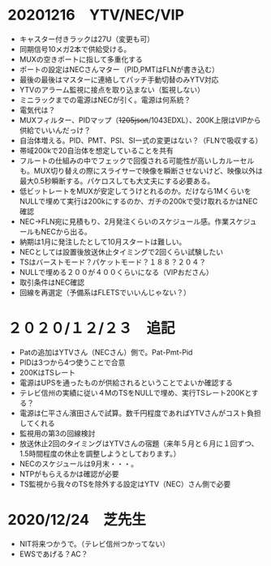 # 20201216　YTV/NEC/VIP

* キャスター付きラックは27U（変更も可）
* 同期信号10メガ2本で供給受ける。
* MUXの空きポートに指して多重化する
* ポートの設定はNECさんマター（PID,PMTはFLNが書き込む）
* 最後の最後はマスターに連絡してパッチ手動切替のみYTV対応
* YTVのアラーム監視に接点を取り込まない（監視しない）
* ミニラックまでの電源はNECが引く。電源は何系統？
* 電気代は？
* MUXフィルター、PIDマップ（~~1205json~~/1043EDXL）、200K上限はVIPから供給でいいんだっけ？
* 自治体増える。PID、PMT、PSI、SI一式の変更はない？（FLNで吸収する）
* 帯域200kで20自治体を想定していることを共有
* フルートの仕組みの中でフェックで回復される可能性が高いしカルーセルも。MUX切り替えの際にスライサーで映像を瞬断させないけど、映像以外は最大0.5秒瞬断する。パケロスしても大丈夫にする必要ある。
* 低ビットレートをMUXが安定してうけとれるのか。だけなら1MくらいをNULLで埋めて実行は200kにするのか、ガチの200kで受け取れるかはNEC確認
* NEC→FLN宛に見積もり、2月発注くらいのスケジュール感。作業スケジュールもNECから出る。
* 納期は1月に発注したとして10月スタートは難しい。
* NECとしては設置後放送休止タイミングで2回くらい試験したい
* TSはバーストモード？パケットモード？１８８？２０４？
* NULLで埋める２００が４００くらいになる（VIPおださん）
* 取引条件はNEC確認
* 回線を再選定（予備系はFLETSでいいんじゃない？）


# ２０２０/１２/２３　追記
* Patの追加はYTVさん（NECさん）側で。Pat-Pmt-Pid
* PIDは3つから4つ使うことで合意
* 200KはTSレート
* 電源はUPSを通ったものが供給されるということでよいか確認する
* テレビ信州の実績に従い４MのTSをNULLで埋め、実行TSレート200Kとする？
* 電源は仁平さん濱田さんで試算。数千円程度であればYTVさんがコスト負担してくれる
* 監視用の第3の回線検討
* 放送休止2回のタイミングはYTVさんの宿題（来年５月と６月に１回ずつ、1.5時間程度の休止を調整しようとしております。）
* NECのスケジュールは9月末・・・。
* NTPがもらえるかは確認が必要
* TS監視から我々のTSを除外する設定はYTV（NEC）さん側で必要

# 2020/12/24　芝先生
* NIT将来つかうで。（テレビ信州つかってない）
* EWSであげる？AC？